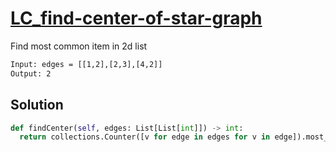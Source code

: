# [LC_find-center-of-star-graph](https://leetcode.com/problems/find-center-of-star-graph)

Find most common item in 2d list

```txt
Input: edges = [[1,2],[2,3],[4,2]]
Output: 2
```

## Solution

```py
def findCenter(self, edges: List[List[int]]) -> int:
  return collections.Counter([v for edge in edges for v in edge]).most_common()[0][0]
```
